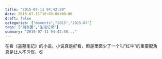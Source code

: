 ```yaml
---
title: "2015-07-11 04:42:58"
date: 2015-07-11T10:00:00+08:00
draft: false
categories: ["moments","2015","2015-07"]
tags: ["朋友圈","生活记录"]
summary: "2015-07-11 04:42:58..."
---
```


在看《盗墓笔记》的小说。小说真是好看，但是里面少了一个叫“红牛”的重要配角真是让人不习惯。😕

